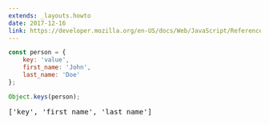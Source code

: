 ```yaml
---
extends: _layouts.howto
date: 2017-12-16
link: https://developer.mozilla.org/en-US/docs/Web/JavaScript/Reference/Global_Objects/Object/keys
---
```



```javascript
const person = {
    key: 'value',
    first_name: 'John',
    last_name: 'Doe'
};

Object.keys(person);
```
<pre class="output">['key', 'first_name', 'last_name']</pre>

